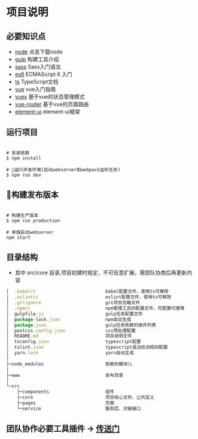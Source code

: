 # 项目说明

## 必要知识点

- [node](https://nodejs.org/en/) 点击下载node
- [gulp](https://github.com/gulpjs/gulp) 构建工具介绍
- [sass](http://www.w3cplus.com/sassguide/syntax.html) Sass入门语法
- [es6](http://es6.ruanyifeng.com/) ECMAScript 6 入门
- [ts](https://www.tslang.cn/docs/home.html) TypeScript文档
- [vue](https://cn.vuejs.org/v2/guide/) vue入门指南
- [vuex](https://vuex.vuejs.org/zh-cn/) 基于vue的状态管理模式
- [vue-router](https://router.vuejs.org/zh-cn/) 基于vue的页面路由
- [element-ui](http://element-cn.eleme.io/#/zh-CN/) element-ui框架

## 运行项目

``` shell

# 安装依赖
$ npm install

# 运行开发环境(启动webserver和webpack监听任务)
$ npm run dev

```

## 构建发布版本

``` shell

# 构建生产版本
$ npm run production

# 单独启动webserver
npm start

```

## 目录结构

- 其中 src/core 目录,项目初建时规定，不可任意扩展，需团队协商后再更新内容

``` js
│  .babelrc                          babel配置文件，使用ts可移除
│  .eslintrc                         eslint配置文件，使用ts可移除
│  .gitignore                        git项目忽略文件
│  .npmrc                            npm管理工具的配置文件，可配置代理等
│  gulpfile.js                       gulp任务配置文件
│  package-lock.json                 npm自动生成
│  package.json                      gulp任务依赖的插件列表
│  postcss.config.json               css预处理配置
│  README.md                         项目说明文件
│  tsconfig.json                     typescript配置
│  tslint.json                       typescript语法检测规则配置
│  yarn.lock                         yarn自动生成
│
├─node_modules                       依赖的模块儿
│
├─www                                发布目录
│
└─src
    ├─components                     组件
    ├─core                           项目核心文件、公共定义
    ├─pages                          页面
    └─service                        服务层、对接接口
```

## 团队协作必要工具插件 → [传送门](https://github.com/likej2ee/webpack2-demo)
